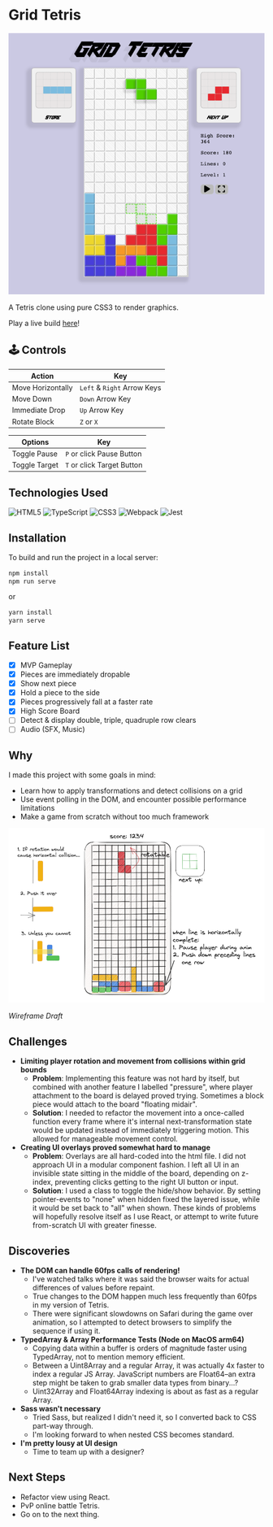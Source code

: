 # Grid Tetris

![Current Wireframe](tetris-wireframe-2.png)

A Tetris clone using pure CSS3 to render graphics.

Play a live build <a href="https://code.aaronishibashi.com/tetris/" target="_blank">here</a>!

## 🕹️ Controls
| Action            | Key                         |
|-------------------|-----------------------------|
| Move Horizontally | `Left` & `Right` Arrow Keys |
| Move Down         | `Down` Arrow Key            |
| Immediate Drop    | `Up` Arrow Key              |
| Rotate Block      | `Z` or `X`                  | 

| Options        | Key                        |
|----------------|----------------------------|
| Toggle Pause   | `P` or click Pause Button  |
| Toggle Target  | `T` or click Target Button |


## Technologies Used

![HTML5](https://img.shields.io/badge/html5-%23E34F26.svg?style=for-the-badge&logo=html5&logoColor=white)
![TypeScript](https://img.shields.io/badge/typescript-%23007ACC.svg?style=for-the-badge&logo=typescript&logoColor=white)
![CSS3](https://img.shields.io/badge/css3-%231572B6.svg?style=for-the-badge&logo=css3&logoColor=white)
![Webpack](https://img.shields.io/badge/webpack-%238DD6F9.svg?style=for-the-badge&logo=webpack&logoColor=black)
![Jest](https://img.shields.io/badge/-jest-%23C21325?style=for-the-badge&logo=jest&logoColor=white)

## Installation

To build and run the project in a local server:

```shell
npm install
npm run serve
``` 
or
```shell
yarn install
yarn serve
```

## Feature List
- [x] MVP Gameplay
- [x] Pieces are immediately dropable
- [x] Show next piece
- [x] Hold a piece to the side
- [x] Pieces progressively fall at a faster rate
- [x] High Score Board
- [ ] Detect & display double, triple, quadruple row clears
- [ ] Audio (SFX, Music)

## Why

I made this project with some goals in mind:
- Learn how to apply transformations and detect collisions on a grid
- Use event polling in the DOM, and encounter possible performance limitations
- Make a game from scratch without too much framework

![Tetris Wireframe](tetris-wireframe.png)

*Wireframe Draft*

## Challenges

- **Limiting player rotation and movement from collisions within grid bounds**
  - **Problem**: Implementing this feature was not hard by itself, but combined
  with another feature I labelled "pressure", where player attachment to the board is delayed 
  proved trying. Sometimes a block piece would attach to the board "floating midair".
  - **Solution**: I needed to refactor the movement into a once-called function 
  every frame where it's internal next-transformation state would be updated instead of 
  immediately triggering motion. This allowed for manageable movement control.
- **Creating UI overlays proved somewhat hard to manage**
  - **Problem**: Overlays are all hard-coded into the html file. I did not approach UI in 
    a modular component fashion. I left all UI in an invisible state sitting in the middle
    of the board, depending on z-index, preventing clicks getting to the right UI button or input.
  - **Solution**: I used a class to toggle the hide/show behavior. By setting pointer-events 
    to "none" when hidden fixed the layered issue, while it would be set back to "all" when shown.
    These kinds of problems will hopefully resolve itself as I use React, or attempt 
    to write future from-scratch UI with greater finesse.

## Discoveries

- **The DOM can handle 60fps calls of rendering!**
  - I've watched talks where it was said the browser waits for actual differences of values before repaint.
  - True changes to the DOM happen much less frequently than 60fps in my version of Tetris.
  - There were significant slowdowns on Safari during the game over animation, so I attempted to
    detect browsers to simplify the sequence if using it.
- **TypedArray & Array Performance Tests (Node on MacOS arm64)**
  - Copying data within a buffer is orders of magnitude faster using TypedArray, not to mention memory efficient.
  - Between a Uint8Array and a regular Array, it was actually 4x faster to index a regular JS Array.
   JavaScript numbers are Float64–an extra step might be
   taken to grab smaller data types from binary...?
  - Uint32Array and Float64Array indexing is about as fast as a regular Array.
- **Sass wasn't necessary**
  - Tried Sass, but realized I didn't need it, so I converted back to CSS part-way through.
  - I'm looking forward to when nested CSS becomes standard.
- **I'm pretty lousy at UI design**
  - Time to team up with a designer?

## Next Steps

- Refactor view using React.
- PvP online battle Tetris.
- Go on to the next thing.
